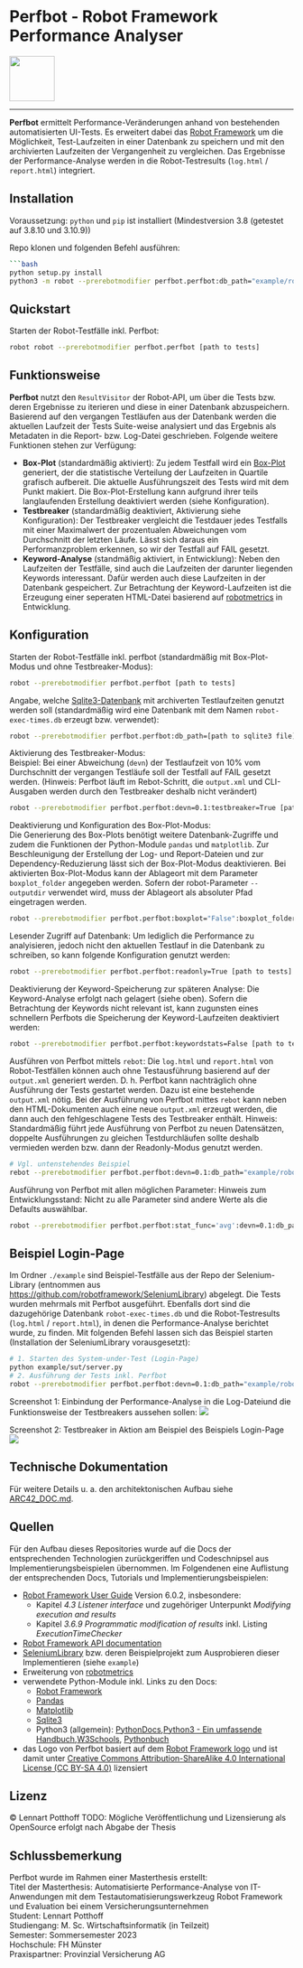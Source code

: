 
# Perfbot - Robot Framework Performance Analyser

<img src="res/logo.png" width="80">

---

**Perfbot** ermittelt Performance-Veränderungen anhand von bestehenden automatisierten UI-Tests. Es erweitert dabei das [Robot Framework](http://www.robotframework.org) um die Möglichkeit, Test-Laufzeiten in einer Datenbank zu speichern und mit den archivierten Laufzeiten der Vergangenheit zu vergleichen. Das Ergebnisse der Performance-Analyse werden in die Robot-Testresults (`log.html` / `report.html`) integriert.


## Installation

Voraussetzung: `python` und `pip` ist installiert (Mindestversion 3.8 (getestet auf 3.8.10 und 3.10.9))

Repo klonen und folgenden Befehl ausführen: 
```bash
```bash
python setup.py install
python3 -m robot --prerebotmodifier perfbot.perfbot:db_path="example/robot-exec-times.db:"keywordstats="True" example/test
```

## Quickstart

Starten der Robot-Testfälle inkl. Perfbot:
```bash
robot robot --prerebotmodifier perfbot.perfbot [path to tests]
```
## Funktionsweise

**Perfbot** nutzt den `ResultVisitor` der Robot-API, um über die Tests bzw. deren Ergebnisse zu iterieren und diese in einer Datenbank abzuspeichern. Basierend auf den vergangen Testläufen aus der Datenbank werden die aktuellen Laufzeit der Tests Suite-weise analysiert und das Ergebnis als Metadaten in die Report- bzw. Log-Datei geschrieben. 
Folgende weitere Funktionen stehen zur Verfügung:
- **Box-Plot** (standardmäßig aktiviert): Zu jedem Testfall wird ein [Box-Plot](https://de.wikipedia.org/wiki/Box-Plot) generiert, der die statistische Verteilung der Laufzeiten in Quartile grafisch aufbereit. Die aktuelle Ausführungszeit des Tests wird mit dem Punkt makiert. Die Box-Plot-Erstellung kann aufgrund ihrer teils langlaufenden Erstellung deaktiviert werden (siehe Konfiguration).
- **Testbreaker** (standardmäßig deaktiviert, Aktivierung siehe Konfiguration): Der Testbreaker vergleicht die Testdauer jedes Testfalls mit einer Maximalwert der prozentualen Abweichungen vom Durchschnitt der letzten Läufe. Lässt sich daraus ein Performanzproblem erkennen, so wir der Testfall auf FAIL gesetzt.
- **Keyword-Analyse** (standmäßig aktiviert, in Entwicklung): Neben den Laufzeiten der Testfälle, sind auch die Laufzeiten der darunter liegenden Keywords interessant. Dafür werden auch diese Laufzeiten in der Datenbank gespeichert. Zur Betrachtung der Keyword-Laufzeiten ist die Erzeugung einer seperaten HTML-Datei basierend auf [robotmetrics](https://github.com/adiralashiva8/robotframework-metrics) in Entwicklung.

## Konfiguration

Starten der Robot-Testfälle inkl. perfbot (standardmäßig mit Box-Plot-Modus und ohne Testbreaker-Modus):
```bash
robot --prerebotmodifier perfbot.perfbot [path to tests]
```

Angabe, welche [Sqlite3-Datenbank](https://docs.python.org/3/library/sqlite3.html) mit archiverten Testlaufzeiten genutzt werden soll (standardmäßig wird eine Datenbank mit dem Namen `robot-exec-times.db` erzeugt bzw. verwendet):
```bash
robot --prerebotmodifier perfbot.perfbot:db_path=[path to sqlite3 file] [path to tests]
```

Aktivierung des Testbreaker-Modus:  
Beispiel: Bei einer Abweichung (`devn`) der Testlaufzeit von 10% vom Durchschnitt der vergangen Testläufe soll der Testfall auf FAIL gesetzt werden. (Hinweis: Perfbot läuft im Rebot-Schritt, die `output.xml` und CLI-Ausgaben werden durch den Testbreaker deshalb nicht verändert)
```bash
robot --prerebotmodifier perfbot.perfbot:devn=0.1:testbreaker=True [path to tests]
```

Deaktivierung und Konfiguration des Box-Plot-Modus:  
Die Generierung des Box-Plots benötigt weitere Datenbank-Zugriffe und zudem die Funktionen der Python-Module `pandas` und `matplotlib`. Zur Beschleunigung der Erstellung der Log- und Report-Dateien und zur Dependency-Reduzierung lässt sich der Box-Plot-Modus deaktivieren. Bei aktivierten Box-Plot-Modus kann der Ablageort  mit dem Parameter `boxplot_folder` angegeben werden. Sofern der robot-Parameter `--outputdir` verwendet wird, muss der Ablageort als absoluter Pfad eingetragen werden.
```bash
robot --prerebotmodifier perfbot.perfbot:boxplot="False":boxplot_folder="perfbot-graphics/" [path to tests]
```

Lesender Zugriff auf Datenbank:
Um lediglich die Performance zu analyisieren, jedoch nicht den aktuellen Testlauf in die Datenbank zu schreiben, so kann folgende Konfiguration genutzt werden:
```bash
robot --prerebotmodifier perfbot.perfbot:readonly=True [path to tests]
```

Deaktivierung der Keyword-Speicherung zur späteren Analyse: 
Die Keyword-Analyse erfolgt nach gelagert (siehe oben). Sofern die Betrachtung der Keywords nicht relevant ist, kann zugunsten eines schnellern Perfbots die Speicherung der Keyword-Laufzeiten deaktiviert werden:
```bash
robot --prerebotmodifier perfbot.perfbot:keywordstats=False [path to tests]
```

Ausführen von Perfbot mittels `rebot`:
Die `log.html` und `report.html` von Robot-Testfällen können auch ohne Testausführung basierend auf der `output.xml` generiert werden.
D. h. Perfbot kann nachträglich ohne Ausführung der Tests gestartet werden.
Dazu ist eine bestehende `output.xml` nötig. Bei der Ausführung von Perfbot mittes `rebot` kann neben den HTML-Dokumenten auch eine neue  `output.xml` erzeugt werden, die dann auch den fehlgeschlagene Tests des Testbreaker enthält.
Hinweis: Standardmäßig führt jede Ausführung von Perfbot zu neuen Datensätzen, doppelte Ausführungen zu gleichen Testdurchläufen sollte deshalb vermieden werden bzw. dann der Readonly-Modus genutzt werden.
```bash
# Vgl. untenstehendes Beispiel
rebot --prerebotmodifier perfbot.perfbot:devn=0.1:db_path="example/robot-exec-times.db":testbreaker=True --output example/newoutput.xml example/output.xml
```

Ausführung von Perfbot mit allen möglichen Parameter:
Hinweis zum Entwicklungsstand: Nicht zu alle Parameter sind andere Werte als die Defaults auswählbar. 
```bash
robot --prerebotmodifier perfbot.perfbot:stat_func='avg':devn=0.1:db_path="example/robot-exec-times.db":boxplot=True:boxplot_folder="perfbot-graphics/":testbreaker=True:keywordstats="True":readonly="False" [path to tests]
```

## Beispiel Login-Page
Im Ordner `./example` sind Beispiel-Testfälle aus der Repo der Selenium-Library (entnommen aus https://github.com/robotframework/SeleniumLibrary)  abgelegt. Die Tests wurden mehrmals mit Perfbot ausgeführt. Ebenfalls dort sind die dazugehörige Datenbank `robot-exec-times.db` und die Robot-Testresults (`log.html` / `report.html`), in denen die Performance-Analyse berichtet wurde, zu finden. Mit folgenden Befehl lassen sich das Beispiel starten (Installation der SeleniumLibrary vorausgesetzt):
```bash
# 1. Starten des System-under-Test (Login-Page)
python example/sut/server.py
# 2. Ausführung der Tests inkl. Perfbot
robot --prerebotmodifier perfbot.perfbot:devn=0.1:db_path="example/robot-exec-times.db":testbreaker=True example/tests
```
Screenshot 1: Einbindung der Performance-Analyse in die Log-Dateiund die Funktionsweise der Testbreakers aussehen sollen:
![](res/example-test-suite-summary.png)

Screenshot 2: Testbreaker in Aktion am Beispiel des Beispiels Login-Page
![](res/example-testbreaker.png)

## Technische Dokumentation 

Für weitere Details u. a. den architektonischen Aufbau siehe [ARC42_DOC.md](ARC42_DOC.md).

## Quellen
Für den Aufbau dieses Repositories wurde auf die Docs der entsprechenden Technologien zurückgeriffen und Codeschnipsel aus Implementierungsbeispielen übernommen. Im Folgendenen eine Auflistung der entsprechenden Docs, Tutorials und Implementierungsbeispielen:

-   [Robot Framework User Guide](https://robotframework.org/robotframework/latest/RobotFrameworkUserGuide.html) Version 6.0.2, insbesondere:
    - Kapitel *4.3 Listener interface* und zugehöriger Unterpunkt *Modifying execution and results*
    - Kapitel *3.6.9 Programmatic modification of results* inkl. Listing *ExecutionTimeChecker*
-  [Robot Framework API documentation](https://robot-framework.readthedocs.io/en/latest/index.html#robot-framework-api-documentation)
- [SeleniumLibrary](https://github.com/robotframework/SeleniumLibrary) bzw. deren Beispielprojekt zum Ausprobieren dieser Implementieren (siehe `example`)
- Erweiterung von [robotmetrics](https://github.com/adiralashiva8/robotframework-metrics)
- verwendete Python-Module inkl. Links zu den Docs:
    - [Robot Framework](http://www.robotframework.org)
    - [Pandas](https://pandas.pydata.org/docs/)
    - [Matplotlib](https://matplotlib.org/stable/index.html)
    - [Sqlite3](https://docs.python.org/3/library/sqlite3.html)
    - Python3 (allgemein): [PythonDocs](https://docs.python.org/3/),[Python3 - Ein umfassende Handbuch](https://openbook.rheinwerk-verlag.de/python/),[W3Schools](https://www.w3schools.com/python/default.asp), [Pythonbuch](https://pythonbuch.com)
- das Logo von Perfbot basiert auf dem [Robot Framework logo](https://github.com/robotframework/visual-identity) und ist damit unter  [Creative Commons Attribution-ShareAlike 4.0 International License (CC BY-SA 4.0)](https://creativecommons.org/licenses/by-sa/4.0/) lizensiert

## Lizenz
© Lennart Potthoff TODO: Mögliche Veröffentlichung und Lizensierung als OpenSource erfolgt nach Abgabe der Thesis

## Schlussbemerkung
Perfbot wurde im Rahmen einer Masterthesis erstellt:  
Titel der Masterthesis: Automatisierte Performance-Analyse von IT-Anwendungen mit dem Testautomatisierungswerkzeug Robot Framework und Evaluation bei einem Versicherungsunternehmen  
Student: Lennart Potthoff  
Studiengang: M. Sc. Wirtschaftsinformatik (in Teilzeit)  
Semester: Sommersemester 2023  
Hochschule: FH Münster  
Praxispartner: Provinzial Versicherung AG  
